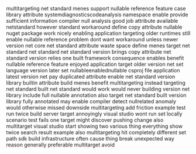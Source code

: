 multitargeting net standard menes support nullable reference feature case library attribute systemdiagnosticscodeanalysis namespace enable provide sufficient information compiler null analysis good job attribute available netstandard however standard workaround define copy attribute nullable nuget package work nicely enabling application targeting older runtimes still enable nullable reference problem dont want workaround unless newer version net core net standard attribute waste space define menes target net standard net standard net standard version brings copy attribute net standard version relies one built framework consequence enables benefit nullable reference feature enjoyed application target older version net set language version later set nullableenablednullable csproj file application latest version net pay duplicated attribute enable net standard version library builtin attribute build menes benefit multitargeting instead targeting net standard built net standard would work would never building version net library include full nullable annotation also target net standard built version library fully annotated may enable compiler detect nullrelated anomaly would otherwise missed downside multitargeting add friction example test run twice build server target annoyingly visual studio wont run set locally scenario test fails one target might discover pushing change also multitarget visual studio start showing two various thing everything show twice search result example also multitargeting hit completely different set path sdk build infrastructure often cause thing break unexpected way reason generally preferable multitarget avoid
